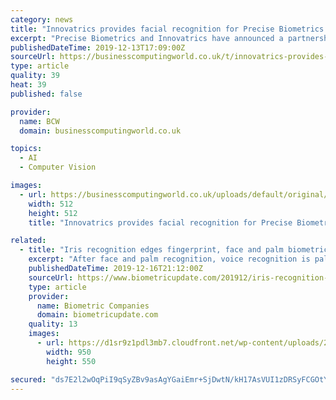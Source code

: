 ```yaml
---
category: news
title: "Innovatrics provides facial recognition for Precise Biometrics’ YOUNiQ"
excerpt: "Precise Biometrics and Innovatrics have announced a partnership, under which face recognition technology from Innovatrics will be integrated into Precise’... This is a companion discussion topic for the original entry at https://www.biometricupdate.com/201912/innovatrics-provides-facial-recognition-for-precise-biometrics-youniq"
publishedDateTime: 2019-12-13T17:09:00Z
sourceUrl: https://businesscomputingworld.co.uk/t/innovatrics-provides-facial-recognition-for-precise-biometrics-youniq/206121
type: article
quality: 39
heat: 39
published: false

provider:
  name: BCW
  domain: businesscomputingworld.co.uk

topics:
  - AI
  - Computer Vision

images:
  - url: https://businesscomputingworld.co.uk/uploads/default/original/1X/f630a15932336b1cfe94ee76167108be74ef73e8.jpeg
    width: 512
    height: 512
    title: "Innovatrics provides facial recognition for Precise Biometrics’ YOUNiQ"

related:
  - title: "Iris recognition edges fingerprint, face and palm biometrics for most willing use by UK consumers"
    excerpt: "After face and palm recognition, voice recognition is palatable to 55 percent, 51 percent would use handwriting biometrics, and 49 percent would be willing to use DNA biometrics, followed by heartbeat recognition (45 percent) and keystroke recognition (44 percent) as the least popular forms of biometrics. Only 32 percent say they have tried or ..."
    publishedDateTime: 2019-12-16T21:12:00Z
    sourceUrl: https://www.biometricupdate.com/201912/iris-recognition-edges-fingerprint-face-and-palm-biometrics-for-most-willing-use-by-uk-consumers
    type: article
    provider:
      name: Biometric Companies
      domain: biometricupdate.com
    quality: 13
    images:
      - url: https://d1sr9z1pdl3mb7.cloudfront.net/wp-content/uploads/2019/12/05171026/biometric-iris-recognition-for-healthcare.jpg
        width: 950
        height: 550

secured: "ds7E2l2wOqPiI9qSyZBv9asAgYGaiEmr+SjDwtN/kH17AsVUI1zDRSyFCGOtYko4v48cfLe2EG8mhDGts/2BUDwAczsVJ58I4BEObQj33Vvh1uOSSeJYZaYAP58F2zkusWs6bnMFH0/nqNWp5OlAmRcbszQbuw1mE6YvBdMq/Oz7YhOhXlrc3qU+Z8LuZLlcR7vUC2DYte6f0IuyIUe8TugwzPqvfNLbPTkvX+W898Khlm6JTWE37IfYuC6Y/eppEQ2uJU+uPWMy96nXmxg8oQ==;ntHmIUdbWCsBewreh5/Zfg=="
---
```


